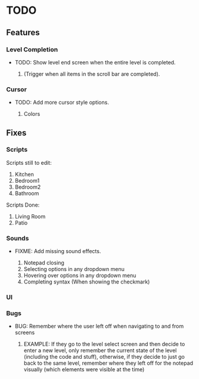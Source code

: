 # TODO

## Features

### Level Completion

- TODO: Show level end screen when the entire level is completed.

  1. (Trigger when all items in the scroll bar are completed).

### Cursor

- TODO: Add more cursor style options.

  1. Colors

## Fixes

### Scripts
Scripts still to edit:
1. Kitchen
2. Bedroom1
3. Bedroom2
4. Bathroom

Scripts Done:
1. Living Room 
2. Patio


### Sounds

- FIXME: Add missing sound effects.

  1. Notepad closing
  2. Selecting options in any dropdown menu
  3. Hovering over options in any dropdown menu
  4. Completing syntax (When showing the checkmark)

### UI

### Bugs

- BUG: Remember where the user left off when navigating to and from screens

  1. EXAMPLE: If they go to the level select screen and then decide to enter a new level, only remember the current state of the level (including the code and stuff), otherwise, if they decide to just go back to the same level, remember where they left off for the notepad visually (which elements were visible at the time)
